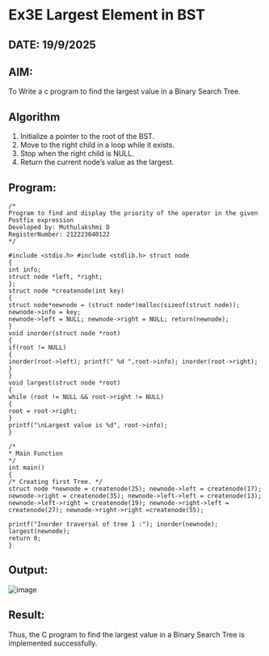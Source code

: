 # Ex3E Largest Element in BST
## DATE: 19/9/2025
## AIM:
To Write a c program to find the largest value in a Binary Search Tree.

## Algorithm
1.	Initialize a pointer to the root of the BST.
2.	Move to the right child in a loop while it exists.
3.	Stop when the right child is NULL.
4.	Return the current node’s value as the largest.

## Program:
```
/*
Program to find and display the priority of the operator in the given Postfix expression
Developed by: Muthulakshmi D
RegisterNumber: 212223040122
*/

#include <stdio.h> #include <stdlib.h> struct node
{
int info;
struct node *left, *right;
};
struct node *createnode(int key)
{
struct node*newnode = (struct node*)malloc(sizeof(struct node)); newnode->info = key;
newnode->left = NULL; newnode->right = NULL; return(newnode);
}
void inorder(struct node *root)
{
if(root != NULL)
{
inorder(root->left); printf(" %d ",root->info); inorder(root->right);
}
}
void largest(struct node *root)
{
while (root != NULL && root->right != NULL)
{
root = root->right;
}
printf("\nLargest value is %d", root->info);
}
 
/*
* Main Function
*/
int main()
{
/* Creating first Tree. */
struct node *newnode = createnode(25); newnode->left = createnode(17); newnode->right = createnode(35); newnode->left->left = createnode(13); newnode->left->right = createnode(19); newnode->right->left = createnode(27); newnode->right->right =createnode(55);

printf("Inorder traversal of tree 1 :"); inorder(newnode); largest(newnode);
return 0;
}

```

## Output:

![image](https://github.com/user-attachments/assets/a5553ce6-a3b0-4198-be77-881580206f21)



## Result:
Thus, the C program to find the largest value in a Binary Search Tree is implemented successfully.
